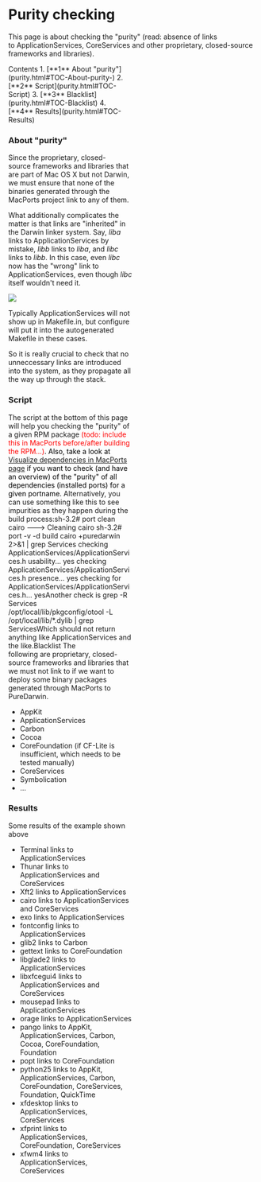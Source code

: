 Purity checking
===============
This page is about checking the "purity" (read: absence of links to ApplicationServices, CoreServices and other proprietary, closed-source frameworks and libraries).
<div class="sites-embed-align-left-wrapping-off">
<div class="sites-embed-border-off sites-embed" style="width:250px;">
<div class="sites-embed-content sites-embed-type-toc">
<div class="goog-toc sites-embed-toc-maxdepth-6">
Contents
1.  [**1** About "purity"](purity.html#TOC-About-purity-)
2.  [**2** Script](purity.html#TOC-Script)
3.  [**3** Blacklist](purity.html#TOC-Blacklist)
4.  [**4** Results](purity.html#TOC-Results)

### About "purity"
Since the proprietary, closed-source frameworks and libraries that are part of Mac OS X but not Darwin, we must ensure that none of the binaries generated through the MacPorts project link to any of them.

What additionally complicates the matter is that links are "inherited" in the Darwin linker system. Say, <span style="font-style:italic">liba</span> links to ApplicationServices by mistake, <span style="font-style:italic">libb</span> links to <span style="font-style:italic">liba</span>, and <span style="font-style:italic">libc</span> links to <span style="font-style:italic">libb</span>. In this case, even <span style="font-style:italic">libc</span> now has the "wrong" link to ApplicationServices, even though <span style="font-style:italic">libc</span> itself wouldn't need it.

[![](https://raw.github.com/wiki/PureDarwin/PureDarwin/images/libalibblibc.png)](purity/libalibblibc.png%3Fattredirects=0)

Typically ApplicationServices will not show up in Makefile.in, but configure will put it into the autogenerated Makefile in these cases.

So it is really crucial to check that no unneccessary links are introduced into the system, as they propagate all the way up through the stack.
### Script
The script at the bottom of this page will help you checking the "purity" of a given RPM package <span style="color:rgb(255,0,0)">(todo: include this in MacPorts before/after building the RPM...)<span style="color:rgb(0,0,0)">.</span></span>
<span style="color:rgb(255,0,0)"><span style="color:rgb(0,0,0)">Also, take a look at [Visualize dependencies in MacPorts page](macports-dependencies-overview.html) if you want to check (and have an overview) of the "purity" of all dependencies (installed ports) for a given portname.</span></span>
    Alternatively, you can use something like this to see impurities as they happen during the build process:sh-3.2# port clean cairo
    --->  Cleaning cairo
    sh-3.2# port -v -d build cairo +puredarwin 2>&1 | grep Services
    checking ApplicationServices/ApplicationServices.h usability... yes
    checking ApplicationServices/ApplicationServices.h presence... yes
    checking for ApplicationServices/ApplicationServices.h... yesAnother check is grep -R Services /opt/local/lib/pkgconfig/otool -L /opt/local/lib/*.dylib | grep ServicesWhich should not return anything like ApplicationServices and the like.Blacklist
The following are proprietary, closed-source frameworks and libraries that we must not link to if we want to deploy some binary packages generated through MacPorts to PureDarwin.
-   AppKit
-   ApplicationServices
-   Carbon
-   Cocoa
-   CoreFoundation (if CF-Lite is insufficient, which needs to be tested manually)
-   CoreServices
-   Symbolication
-   ...
### Results
Some results of the example shown above
-   Terminal links to ApplicationServices
-   Thunar links to ApplicationServices and CoreServices
-   Xft2 links to ApplicationServices
-   cairo links to ApplicationServices and CoreServices
-   exo links to ApplicationServices
-   fontconfig links to ApplicationServices
-   glib2 links to Carbon
-   gettext links to CoreFoundation
-   libglade2 links to ApplicationServices
-   libxfcegui4 links to ApplicationServices and CoreServices
-   mousepad links to ApplicationServices
-   orage links to ApplicationServices
-   pango links to AppKit, ApplicationServices, Carbon, Cocoa, CoreFoundation, Foundation
-   popt links to CoreFoundation
-   python25 links to AppKit, ApplicationServices, Carbon, CoreFoundation, CoreServices, Foundation, QuickTime
-   xfdesktop links to ApplicationServices, CoreServices
-   xfprint links to ApplicationServices, CoreFoundation, CoreServices
-   xfwm4 links to ApplicationServices, CoreServices

